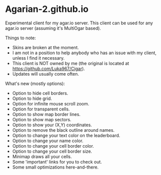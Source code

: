 # Agarian-2.github.io
Experimental client for my agar.io server.
This client can be used for any agar.io server (assuming it's MultiOgar based).

Things to note:
 - Skins are broken at the moment.
 - I am not in a position to help anybody who has an issue with my client, unless I find it necessary.
 - This client is NOT owned by me (the original is located at https://github.com/Luka967/Cigar).
 - Updates will usually come often.

What's new (mostly options):
 - Option to hide cell borders.
 - Option to hide grid.
 - Option for infinite mouse scroll zoom.
 - Option for transparent cells.
 - Option to show map border lines.
 - Option to show map sectors.
 - Option to show your (X,Y) coordinates.
 - Option to remove the black outline around names.
 - Option to change your text color on the leaderboard.
 - Option to change your name color.
 - Option to change your cell border color.
 - Option to change your cell border size.
 - Minimap draws all your cells.
 - Some 'important' links for you to check out.
 - Some small optimizations here-and-there.

